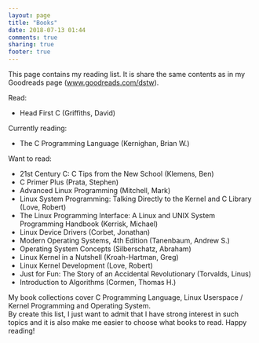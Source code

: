 ```yaml
---
layout: page
title: "Books"
date: 2018-07-13 01:44
comments: true
sharing: true
footer: true
---
```


This page contains my reading list. It is share the same contents as in my
Goodreads page (www.goodreads.com/dstw).

Read:

* Head First C (Griffiths, David)

Currently reading:

* The C Programming Language (Kernighan, Brian W.)

Want to read:

* 21st Century C: C Tips from the New School (Klemens, Ben)
* C Primer Plus (Prata, Stephen)
* Advanced Linux Programming (Mitchell, Mark)
* Linux System Programming: Talking Directly to the Kernel and C Library (Love,
  Robert)
* The Linux Programming Interface: A Linux and UNIX System Programming Handbook
  (Kerrisk, Michael)
* Linux Device Drivers (Corbet, Jonathan)
* Modern Operating Systems, 4th Edition (Tanenbaum, Andrew S.)
* Operating System Concepts (Silberschatz, Abraham)
* Linux Kernel in a Nutshell (Kroah-Hartman, Greg)
* Linux Kernel Development (Love, Robert)
* Just for Fun: The Story of an Accidental Revolutionary (Torvalds, Linus)
* Introduction to Algorithms (Cormen, Thomas H.)

My book collections cover C Programming Language, Linux Userspace / Kernel
Programming and Operating System.  
By create this list, I just want to admit that I have strong interest in such
topics and it is also make me easier to choose what books to read. Happy
reading!
